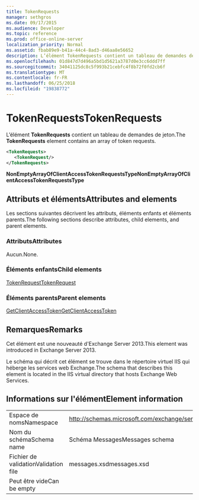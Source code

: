 ```yaml
---
title: TokenRequests
manager: sethgros
ms.date: 09/17/2015
ms.audience: Developer
ms.topic: reference
ms.prod: office-online-server
localization_priority: Normal
ms.assetid: fbab89e9-b41a-44c4-8ad3-d46aa8e56652
description: L’élément TokenRequests contient un tableau de demandes de jeton.
ms.openlocfilehash: 01d847d7d496a5bd1d5621a3787d0e3cc6ddd7ff
ms.sourcegitcommit: 34041125dc8c5f993b21cebfc4f8b72f0fd2cb6f
ms.translationtype: MT
ms.contentlocale: fr-FR
ms.lasthandoff: 06/25/2018
ms.locfileid: "19838772"
---
```

# <a name="tokenrequests"></a><span data-ttu-id="48239-103">TokenRequests</span><span class="sxs-lookup"><span data-stu-id="48239-103">TokenRequests</span></span>

<span data-ttu-id="48239-104">L’élément **TokenRequests** contient un tableau de demandes de jeton.</span><span class="sxs-lookup"><span data-stu-id="48239-104">The **TokenRequests** element contains an array of token requests.</span></span> 
  
```XML
<TokenRequests>
   <TokenRequest/>
</TokenRequests>
```

 <span data-ttu-id="48239-105">**NonEmptyArrayOfClientAccessTokenRequestsType**</span><span class="sxs-lookup"><span data-stu-id="48239-105">**NonEmptyArrayOfClientAccessTokenRequestsType**</span></span>
## <a name="attributes-and-elements"></a><span data-ttu-id="48239-106">Attributs et éléments</span><span class="sxs-lookup"><span data-stu-id="48239-106">Attributes and elements</span></span>

<span data-ttu-id="48239-107">Les sections suivantes décrivent les attributs, éléments enfants et éléments parents.</span><span class="sxs-lookup"><span data-stu-id="48239-107">The following sections describe attributes, child elements, and parent elements.</span></span>
  
### <a name="attributes"></a><span data-ttu-id="48239-108">Attributs</span><span class="sxs-lookup"><span data-stu-id="48239-108">Attributes</span></span>

<span data-ttu-id="48239-109">Aucun.</span><span class="sxs-lookup"><span data-stu-id="48239-109">None.</span></span>
  
### <a name="child-elements"></a><span data-ttu-id="48239-110">Éléments enfants</span><span class="sxs-lookup"><span data-stu-id="48239-110">Child elements</span></span>

[<span data-ttu-id="48239-111">TokenRequest</span><span class="sxs-lookup"><span data-stu-id="48239-111">TokenRequest</span></span>](tokenrequest.md)
  
### <a name="parent-elements"></a><span data-ttu-id="48239-112">Éléments parents</span><span class="sxs-lookup"><span data-stu-id="48239-112">Parent elements</span></span>

[<span data-ttu-id="48239-113">GetClientAccessToken</span><span class="sxs-lookup"><span data-stu-id="48239-113">GetClientAccessToken</span></span>](getclientaccesstoken.md)
  
## <a name="remarks"></a><span data-ttu-id="48239-114">Remarques</span><span class="sxs-lookup"><span data-stu-id="48239-114">Remarks</span></span>

<span data-ttu-id="48239-115">Cet élément est une nouveauté d'Exchange Server 2013.</span><span class="sxs-lookup"><span data-stu-id="48239-115">This element was introduced in Exchange Server 2013.</span></span>
  
<span data-ttu-id="48239-116">Le schéma qui décrit cet élément se trouve dans le répertoire virtuel IIS qui héberge les services web Exchange.</span><span class="sxs-lookup"><span data-stu-id="48239-116">The schema that describes this element is located in the IIS virtual directory that hosts Exchange Web Services.</span></span>
  
## <a name="element-information"></a><span data-ttu-id="48239-117">Informations sur l'élément</span><span class="sxs-lookup"><span data-stu-id="48239-117">Element information</span></span>

|||
|:-----|:-----|
|<span data-ttu-id="48239-118">Espace de noms</span><span class="sxs-lookup"><span data-stu-id="48239-118">Namespace</span></span>  <br/> |http://schemas.microsoft.com/exchange/services/2006/messages  <br/> |
|<span data-ttu-id="48239-119">Nom du schéma</span><span class="sxs-lookup"><span data-stu-id="48239-119">Schema name</span></span>  <br/> |<span data-ttu-id="48239-120">Schéma Messages</span><span class="sxs-lookup"><span data-stu-id="48239-120">Messages schema</span></span>  <br/> |
|<span data-ttu-id="48239-121">Fichier de validation</span><span class="sxs-lookup"><span data-stu-id="48239-121">Validation file</span></span>  <br/> |<span data-ttu-id="48239-122">messages.xsd</span><span class="sxs-lookup"><span data-stu-id="48239-122">messages.xsd</span></span>  <br/> |
|<span data-ttu-id="48239-123">Peut être vide</span><span class="sxs-lookup"><span data-stu-id="48239-123">Can be empty</span></span>  <br/> ||
   

